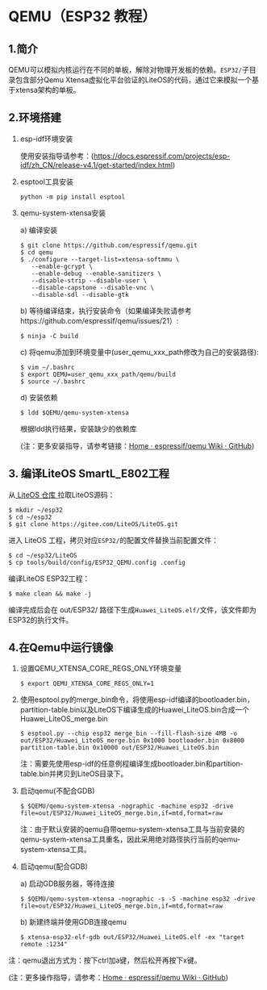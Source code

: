 # QEMU（ESP32 教程）

## 1.简介

QEMU可以模拟内核运行在不同的单板，解除对物理开发板的依赖。`ESP32/`子目录包含部分Qemu Xtensa虚拟化平台验证的LiteOS的代码，通过它来模拟一个基于xtensa架构的单板。


## 2.环境搭建

   1. esp-idf环境安装

      使用安装指导请参考：(https://docs.espressif.com/projects/esp-idf/zh_CN/release-v4.1/get-started/index.html)

   2. esptool工具安装

      ```shell
      python -m pip install esptool
      ```

   3. qemu-system-xtensa安装

      a) 编译安装

         ```shell
         $ git clone https://github.com/espressif/qemu.git
         $ cd qemu
         $ ./configure --target-list=xtensa-softmmu \
            --enable-gcrypt \
            --enable-debug --enable-sanitizers \
            --disable-strip --disable-user \
            --disable-capstone --disable-vnc \
            --disable-sdl --disable-gtk
         ```

      b) 等待编译结束，执行安装命令（如果编译失败请参考https://github.com/espressif/qemu/issues/21）:

         ```shell
         $ ninja -C build
         ```

      c) 将qemu添加到环境变量中(user_qemu_xxx_path修改为自己的安装路径):

         ```shell
         $ vim ~/.bashrc
         $ export QEMU=user_qemu_xxx_path/qemu/build
         $ source ~/.bashrc
         ```

      d) 安装依赖

         ```shell
         $ ldd $QEMU/qemu-system-xtensa
         ```

         根据ldd执行结果，安装缺少的依赖库

         (注：更多安装指导，请参考链接：[Home · espressif/qemu Wiki · GitHub](https://github.com/espressif/qemu/wiki#configure))

## 3. 编译LiteOS SmartL_E802工程

   从<a href="https://gitee.com/LiteOS/LiteOS.git" target="_blank"> LiteOS 仓库 </a>拉取LiteOS源码：

   ```shell
   $ mkdir ~/esp32
   $ cd ~/esp32
   $ git clone https://gitee.com/LiteOS/LiteOS.git
   ```

   进入 LiteOS 工程，拷贝对应`ESP32/`的配置文件替换当前配置文件：

   ```shell
   $ cd ~/esp32/LiteOS
   $ cp tools/build/config/ESP32_QEMU.config .config
   ```

   编译LiteOS ESP32工程：

   ```shell
   $ make clean && make -j
   ```

   编译完成后会在 out/ESP32/ 路径下生成`Huawei_LiteOS.elf/`文件，该文件即为ESP32的执行文件。

## 4.在Qemu中运行镜像

   1. 设置QEMU_XTENSA_CORE_REGS_ONLY环境变量

      ```shell
      $ export QEMU_XTENSA_CORE_REGS_ONLY=1
      ```

   2. 使用esptool.py的merge_bin命令，将使用esp-idf编译的bootloader.bin，partition-table.bin以及LiteOS下编译生成的Huawei_LiteOS.bin合成一个Huawei_LiteOS_merge.bin

      ```shell
      $ esptool.py --chip esp32 merge_bin --fill-flash-size 4MB -o out/ESP32/Huawei_LiteOS_merge.bin 0x1000 bootloader.bin 0x8000 partition-table.bin 0x10000 out/ESP32/Huawei_LiteOS.bin
      ```

      注：需要先使用esp-idf的任意例程编译生成bootloader.bin和partition-table.bin并拷贝到LiteOS目录下。

   3. 启动qemu(不配合GDB)

      ```shell
      $ $QEMU/qemu-system-xtensa -nographic -machine esp32 -drive file=out/ESP32/Huawei_LiteOS_merge.bin,if=mtd,format=raw
      ```

      注：由于默认安装的qemu自带qemu-system-xtensa工具与当前安装的qemu-system-xtensa工具重名，因此采用绝对路径执行当前的qemu-system-xtensa工具。

   4. 启动qemu(配合GDB)

      a) 启动GDB服务器，等待连接

      ```shell
      $ $QEMU/qemu-system-xtensa -nographic -s -S -machine esp32 -drive file=out/ESP32/Huawei_LiteOS_merge.bin,if=mtd,format=raw
      ```

      b) 新建终端并使用GDB连接qemu
      
      ```shell
      $ xtensa-esp32-elf-gdb out/ESP32/Huawei_LiteOS.elf -ex "target remote :1234"
      ```

   注：qemu退出方式为：按下ctrl加a键，然后松开再按下x键。

(注：更多操作指导，请参考：[Home · espressif/qemu Wiki · GitHub](https://github.com/espressif/qemu/wiki#configure))
